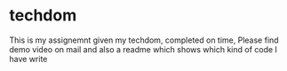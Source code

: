 # techdom
This is my assignemnt given my techdom, completed on time, Please find demo video on mail and also a readme which shows which kind of code I have write 
